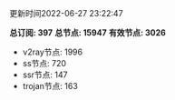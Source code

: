 更新时间2022-06-27 23:22:47

**总订阅: 397**
**总节点: 15947**
**有效节点: 3026**
- v2ray节点: 1996
- ss节点: 720
- ssr节点: 147
- trojan节点: 163
